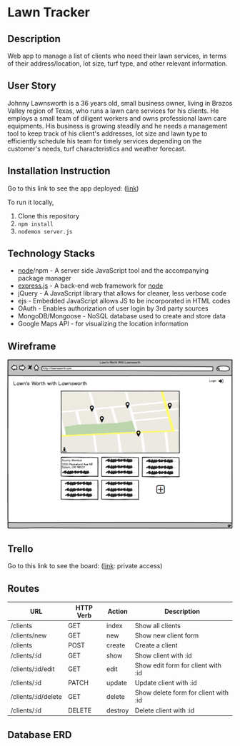 # Lawn Tracker

## Description
Web app to manage a list of clients who need their lawn services, in terms of their address/location, lot size, turf type, and other relevant information.

## User Story
Johnny Lawnsworth is a 36 years old, small business owner, living in Brazos Valley region of Texas, who runs a lawn care services for his clients. He employs a small team of diligent workers and owns professional lawn care equipments. His business is growing steadily and he needs a management tool to keep track of his client's addresses, lot size and lawn type to efficiently schedule his team for timely services depending on the customer's needs, turf characteristics and weather forecast.

## Installation Instruction
Go to this link to see the app deployed: ([link](#))

To run it locally,
1. Clone this repository
1. `npm install`
1. `nodemon server.js`

## Technology Stacks
- [node](http://nodejs.org)/npm - A server side JavaScript tool and the accompanying package manager
- [express.js](https://github.com/expressjs/express) - A back-end web framework for [node](http://nodejs.org)
- jQuery - A JavaScript library that allows for cleaner, less verbose code
- ejs - Embedded JavaScript allows JS to be incorporated in HTML codes
- OAuth - Enables authorization of user login by 3rd party sources
- MongoDB/Mongoose - NoSQL database used to create and store data
- Google Maps API - for visualizing the location information

## Wireframe
![Wireframe for Lawn Tracker app](public/images/lawnsworth-wireframe.png)

## Trello
Go to this link to see the board: ([link](https://trello.com/b/4VvhIUuh/lawn-tracker-app-by-lawnsworth): private access)

## Routes
|URL|HTTP Verb|Action|Description|
|---|---|---|---|
|/clients           |GET|index|Show all clients|
|/clients/new       |GET|new|Show new client form|
|/clients           |POST|create|Create a client|
|/clients/:id       |GET|show|Show client with :id|
|/clients/:id/edit|GET|edit|Show edit form for client with :id|
|/clients/:id|PATCH|update|Update client with :id|
|/clients/:id/delete|GET|delete|Show delete form for client with :id|
|/clients/:id|DELETE|destroy|Delete client with :id|

## Database ERD


